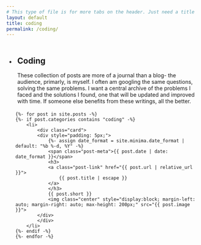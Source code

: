 ```yaml
---
# This type of file is for more tabs on the header. Just need a title
layout: default
title: coding
permalink: /coding/
---
```




<ul class="post-list">
    <li>
        <div class="card">
            <div style="padding: 5px;">
            <div class="caption">
                <h2 class="post-list-heading"> Coding </h2>
            </div>
            These collection of posts are more of a journal than a blog- the audience, primarly, is myself. I
            often am googling the same questions, solving the same problems. I want a central archive of the problems 
            I faced and the solutions I found, one that will be updated and improved with time. If someone else benefits from 
            these writings, all the better. 
            </div>
        </div>
    </li>

    {%- for post in site.posts -%}
    {%- if post.categories contains "coding" -%}
        <li>
            <div class="card"> 
            <div style="padding: 5px;">
                {%- assign date_format = site.minima.date_format | default: "%b %-d, %Y" -%}
                <span class="post-meta">{{ post.date | date: date_format }}</span>
                <h3>
                <a class="post-link" href="{{ post.url | relative_url }}">
                    {{ post.title | escape }}
                </a>
                </h3>
                {{ post.short }}
                <img class="center" style="display:block; margin-left: auto; margin-right: auto; max-height: 200px;" src="{{ post.image }}">
            </div>
            </div>
        </li>
    {%- endif -%}
    {%- endfor -%}
</ul>
